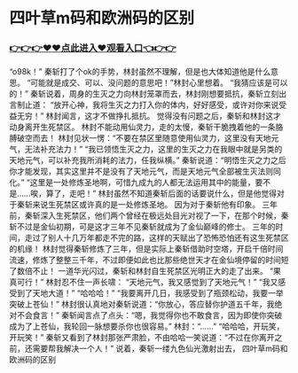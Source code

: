 # 四叶草m码和欧洲码的区别

### <a href="https://github.com/vxct/shif/issues/1">👉👉👉♥♥点此进入♥观看入口👈👉👉</a>

 “o98k！”
    秦斩打了个ok的手势，林封虽然不理解，但是也大体知道他是什么意思。
    “可能就是成交、可以、没问题的意思吧！”林封心里想着。
    “我猜应该是可以的！”
    秦斩说着，周身的生灭之力向林封笼罩而去，林封刚想要抵抗，秦斩立刻出言制止道：
    “放开心神，我将生灭之力打入你的体内，好好感受，或许对你来说受益无穷！”
    林封闻言，这才不做挣扎抵抗。
    觉得没有问题之后，秦斩和林封这才动身离开生死禁区。
    林封不能动用仙灵力，走的太慢，秦斩干脆拽着他的一条胳膊破空而去！
    林封见状一愣：“不要在禁区里随意使用仙灵力，这里没有天地元气，无法补充法力！”
    “我已领悟生灭之力，这里的生灭之力在我眼中就是另类的天地元气，可以补充我所消耗的法力，任我纵横。”
    秦斩说道：“明悟生灭之力之后你才能发现，其实这里并不是没有了天地元气，而是天地元气全部被生灭法则同化。”
    “这里是一处修炼圣地啊，可惜九成九的人都无法运用其中的能量，要不是……唉，算了，走吧！”
    林封虽然不知道秦斩后面的话要说什么，但是他觉得对于秦斩来说生死禁区或许真的是一处修炼圣地。
    因为对于秦斩他有印象。
    三年前，秦斩深入生死禁区，他们两个曾经在极远处目光对视了一下，在那个时候，秦斩不过是金仙初期，可是这才三年不见秦斩就成为了金仙巅峰的修士。
    三年的时间，走过了别人十几万年都走不完的路，这样的天赋出了恐怖恐怕还有这生死禁区的机缘！
    林封觉得秦斩修炼了三年，但是实际上秦斩借助时空塔，开启千倍时间流速，修炼了整整三千年，不过即便如此也比那些绝世天才在金仙境停留的时间短了数倍不止！
    一道华光闪过，秦斩和林封自生死禁区光明正大的走了出来。
    “果真可行！”
    林封忍不住一声长啸：
    “天地元气，我又感觉到了天地元气！”
    “我又感受到了天地大道！”
    “哈哈哈！”
    “我要离开几日，我感受到了瓶颈松动，我要一举突破上苍仙！”
    林封很认真地对秦斩说道：“你放心，答应替你护道五千年，我绝对不会食言！”
    秦斩闻言点了点头：“嗯，我觉得你也不敢食言，因为即使你突破成为了上苍仙，我轮回一脉想要杀你也很容易。”
    林封：“……”
    “哈哈哈，开玩笑，开玩笑！”
    秦斩又看到了林封那张严肃脸，不由哈哈一笑说道：“不过在你离开之前，还需要帮我解决一个人！”
    说着，秦斩一缕九色仙光激射出去，
四叶草m码和欧洲码的区别
